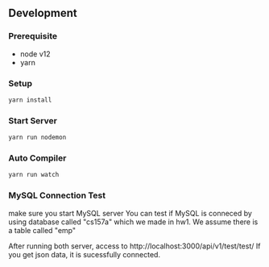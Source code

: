 ## Development

### Prerequisite

- node v12
- yarn

### Setup

```bash
yarn install
```

### Start Server

```bash
yarn run nodemon
```

### Auto Compiler

```bash
yarn run watch
```

### MySQL Connection Test

make sure you start MySQL server
You can test if MySQL is conneced by using database called "cs157a" which we made in hw1. We assume there is a table called "emp"

After running both server, access to http://localhost:3000/api/v1/test/test/
If you get json data, it is sucessfully connected.
